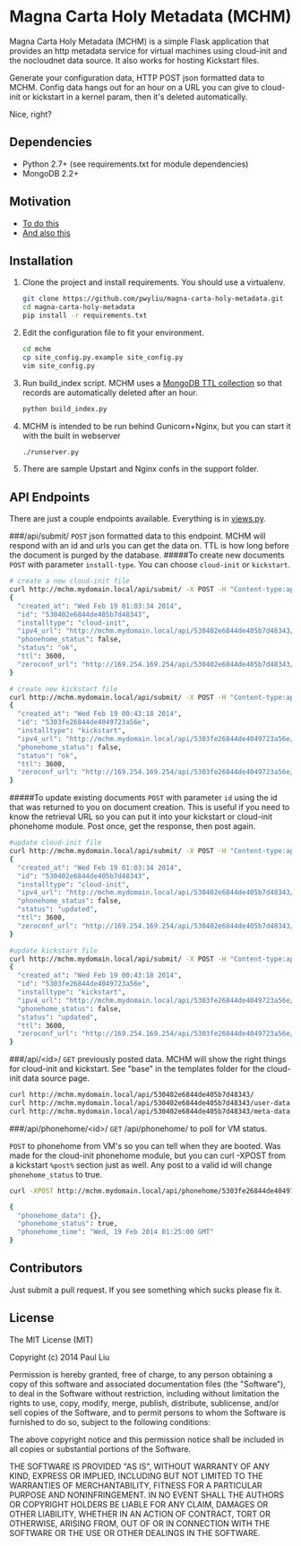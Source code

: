# Magna Carta Holy Metadata (MCHM)
Magna Carta Holy Metadata (MCHM) is a simple Flask application that provides an http metadata service for virtual machines using cloud-init and the nocloudnet data source. It also works for hosting Kickstart files.

Generate your configuration data, HTTP POST json formatted data to MCHM. Config data hangs out for an hour on a URL you can give to cloud-init or kickstart in a kernel param, then it's deleted automatically.

Nice, right?

## Dependencies
* Python 2.7+ (see requirements.txt for module dependencies)
* MongoDB 2.2+

## Motivation
* [To do this](http://smoser.brickies.net/ubuntu/nocloud/)
* [And also this](https://access.redhat.com/site/documentation/en-US/Red_Hat_Enterprise_Linux/6/html/Installation_Guide/s2-kickstart2-networkbased.html)

## Installation
1. Clone the project and install requirements. You should use a virtualenv.

    ```bash
    git clone https://github.com/pwyliu/magna-carta-holy-metadata.git
    cd magna-carta-holy-metadata
    pip install -r requirements.txt
    ```
2. Edit the configuration file to fit your environment.
   
    ```bash
    cd mchm
    cp site_config.py.example site_config.py
    vim site_config.py
    ```
3. Run build_index script. MCHM uses a [MongoDB TTL collection](http://docs.mongodb.org/manual/tutorial/expire-data/) so that records are automatically deleted after an hour.

    ```bash
    python build_index.py
    ```
4. MCHM is intended to be run behind Gunicorn+Nginx, but you can start it with the built in webserver
    
    ```bash
    ./runserver.py
    ```
5. There are sample Upstart and Nginx confs in the support folder.

## API Endpoints
There are just a couple endpoints available. Everything is in [views.py](https://github.com/pwyliu/magna-carta-holy-metadata/blob/master/mchm/views.py).

###/api/submit/
`POST` json formatted data to this endpoint. MCHM will respond with an id and urls you can get the data on. TTL is how long before the document is purged by the database.
#####To create new documents
`POST` with parameter `install-type`. You can choose `cloud-init` or `kickstart`.

```bash
# create a new cloud-init file
curl http://mchm.mydomain.local/api/submit/ -X POST -H "Content-type:application/json" -d '{"install-type":"cloud-init","user-data":"my cloud-init userdata","meta-data":"my cloud-init metadata"}'
{
  "created_at": "Wed Feb 19 01:03:34 2014",
  "id": "530402e6844de405b7d48343",
  "installtype": "cloud-init",
  "ipv4_url": "http://mchm.mydomain.local/api/530402e6844de405b7d48343/",
  "phonehome_status": false,
  "status": "ok",
  "ttl": 3600,
  "zeroconf_url": "http://169.254.169.254/api/530402e6844de405b7d48343/"
}

# create new kickstart file
curl http://mchm.mydomain.local/api/submit/ -X POST -H "Content-type:application/json" -d '{"install-type":"kickstart","ks-data":"my kickstart file"}'
{
  "created_at": "Wed Feb 19 00:43:18 2014",
  "id": "5303fe26844de4049723a56e",
  "installtype": "kickstart",
  "ipv4_url": "http://mchm.mydomain.local/api/5303fe26844de4049723a56e/",
  "phonehome_status": false,
  "status": "ok",
  "ttl": 3600,
  "zeroconf_url": "http://169.254.169.254/api/5303fe26844de4049723a56e/"
}
```
#####To update existing documents
`POST` with parameter `id` using the id that was returned to you on document creation. This is useful if you need to know the retrieval URL so you can put it into your kickstart or cloud-init phonehome module. Post once, get the response, then post again.

```bash
#update cloud-init file
curl http://mchm.mydomain.local/api/submit/ -X POST -H "Content-type:application/json" -d '{"id":"530402e6844de405b7d48343","user-data":"my updated cloud-init userdata","meta-data":"my updated cloud-init metadata"}'
{
  "created_at": "Wed Feb 19 01:03:34 2014",
  "id": "530402e6844de405b7d48343",
  "installtype": "cloud-init",
  "ipv4_url": "http://mchm.mydomain.local/api/530402e6844de405b7d48343/",
  "phonehome_status": false,
  "status": "updated",
  "ttl": 3600,
  "zeroconf_url": "http://169.254.169.254/api/530402e6844de405b7d48343/"
}

#update kickstart file
curl http://mchm.mydomain.local/api/submit/ -X POST -H "Content-type:application/json" -d '{"id":"5303fe26844de4049723a56e","ks-data":"my updated kickstart info"}'
{
  "created_at": "Wed Feb 19 00:43:18 2014",
  "id": "5303fe26844de4049723a56e",
  "installtype": "kickstart",
  "ipv4_url": "http://mchm.mydomain.local/api/5303fe26844de4049723a56e/",
  "phonehome_status": false,
  "status": "updated",
  "ttl": 3600,
  "zeroconf_url": "http://169.254.169.254/api/5303fe26844de4049723a56e/"
}
```
###/api/\<id>/
`GET` previously posted data. MCHM will show the right things for cloud-init and kickstart. See "base" in the templates folder for the cloud-init data source page.

```bash
curl http://mchm.mydomain.local/api/530402e6844de405b7d48343/
curl http://mchm.mydomain.local/api/530402e6844de405b7d48343/user-data
curl http://mchm.mydomain.local/api/530402e6844de405b7d48343/meta-data
```
###/api/phonehome/\<id>/
`GET` /api/phonehome/ to poll for VM status.

`POST` to phonehome from VM's so you can tell when they are booted. Was made for the cloud-init phonehome module, but you can curl -XPOST from a kickstart `%post%` section just as well. Any post to a valid id will change `phonehome_status` to true.

```bash
curl -XPOST http://mchm.mydomain.local/api/phonehome/5303fe26844de4049723a56e/ -d '{"msg":"kickstarted"}'

{
  "phonehome_data": {}, 
  "phonehome_status": true, 
  "phonehome_time": "Wed, 19 Feb 2014 01:25:00 GMT"
}
```
## Contributors
Just submit a pull request. If you see something which sucks please fix it.

## License
The MIT License (MIT)

Copyright (c) 2014 Paul Liu

Permission is hereby granted, free of charge, to any person obtaining a copy
of this software and associated documentation files (the "Software"), to deal
in the Software without restriction, including without limitation the rights
to use, copy, modify, merge, publish, distribute, sublicense, and/or sell
copies of the Software, and to permit persons to whom the Software is
furnished to do so, subject to the following conditions:

The above copyright notice and this permission notice shall be included in all
copies or substantial portions of the Software.

THE SOFTWARE IS PROVIDED "AS IS", WITHOUT WARRANTY OF ANY KIND, EXPRESS OR
IMPLIED, INCLUDING BUT NOT LIMITED TO THE WARRANTIES OF MERCHANTABILITY,
FITNESS FOR A PARTICULAR PURPOSE AND NONINFRINGEMENT. IN NO EVENT SHALL THE
AUTHORS OR COPYRIGHT HOLDERS BE LIABLE FOR ANY CLAIM, DAMAGES OR OTHER
LIABILITY, WHETHER IN AN ACTION OF CONTRACT, TORT OR OTHERWISE, ARISING FROM,
OUT OF OR IN CONNECTION WITH THE SOFTWARE OR THE USE OR OTHER DEALINGS IN THE
SOFTWARE.